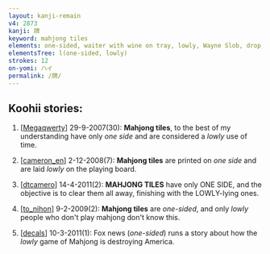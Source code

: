 ```yaml
---
layout: kanji-remain
v4: 2873
kanji: 牌
keyword: mahjong tiles
elements: one-sided, waiter with wine on tray, lowly, Wayne Slob, drop, rice field, brains, cornucopia, ten, needle
elementsTree: l(one-sided, lowly)
strokes: 12
on-yomi: ハイ
permalink: /牌/
---
```


## Koohii stories: 

1) [<a href="http://kanji.koohii.com/profile/Megaqwerty">Megaqwerty</a>] 29-9-2007(30): <strong>Mahjong tiles</strong>, to the best of my understanding have only <em>one side</em> and are considered a <em>lowly</em> use of time.

2) [<a href="http://kanji.koohii.com/profile/cameron_en">cameron_en</a>] 2-12-2008(7): <strong>Mahjong tiles</strong> are printed on <em>one side</em> and are laid <em>lowly</em> on the playing board.

3) [<a href="http://kanji.koohii.com/profile/dtcamero">dtcamero</a>] 14-4-2011(2): <strong>MAHJONG TILES</strong> have only ONE SIDE, and the objective is to clear them all away, finishing with the LOWLY-lying ones.

4) [<a href="http://kanji.koohii.com/profile/to_nihon">to_nihon</a>] 9-2-2009(2): <strong>Mahjong tiles</strong> are <em>one-sided</em>, and only <em>lowly</em> people who don&#039;t play mahjong don&#039;t know this.

5) [<a href="http://kanji.koohii.com/profile/decals">decals</a>] 10-3-2011(1): Fox news (<em>one-sided</em>) runs a story about how the <em>lowly</em> game of Mahjong is destroying America.

